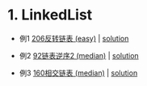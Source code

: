 # 1. LinkedList

- 例1 [206反转链表 (easy)](https://leetcode-cn.com/problems/reverse-linked-list/) |  [solution](https://github.com/qcxu-super/qcxu-super.github.io/blob/master/Leetcode/1_LinkedList/206_ReverseLinkedList.cpp)

- 例2 [92链表逆序2 (median)](https://leetcode-cn.com/problems/reverse-linked-list-ii/) | [solution](https://github.com/qcxu-super/qcxu-super.github.io/blob/master/Leetcode/1_LinkedList/92_ReverseLinkedListII.cpp)

- 例3 [160相交链表 (median)](https://leetcode-cn.com/problems/intersection-of-two-linked-lists/) | [solution](https://github.com/qcxu-super/qcxu-super.github.io/blob/master/Leetcode/1_LinkedList/160_IntersectionOfTwoLinkedLists.cpp)